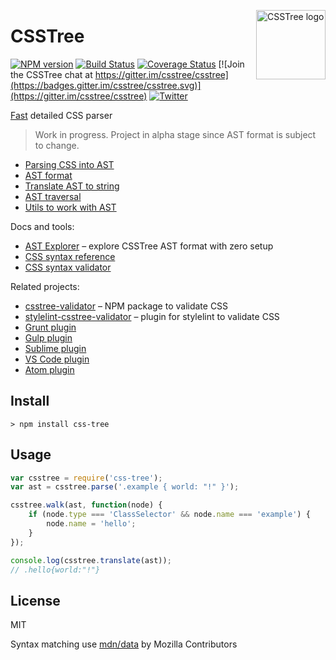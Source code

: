 <img align="right" width="111" height="111"
     alt="CSSTree logo"
     src="https://cloud.githubusercontent.com/assets/270491/19243723/6f9136c6-8f21-11e6-82ac-eeeee4c6c452.png"/>

# CSSTree

[![NPM version](https://img.shields.io/npm/v/css-tree.svg)](https://www.npmjs.com/package/css-tree)
[![Build Status](https://travis-ci.org/csstree/csstree.svg?branch=master)](https://travis-ci.org/csstree/csstree)
[![Coverage Status](https://coveralls.io/repos/github/csstree/csstree/badge.svg?branch=master)](https://coveralls.io/github/csstree/csstree?branch=master)
[![Join the CSSTree chat at https://gitter.im/csstree/csstree](https://badges.gitter.im/csstree/csstree.svg)](https://gitter.im/csstree/csstree)
[![Twitter](https://img.shields.io/badge/Twitter-@csstree-blue.svg)](https://twitter.com/csstree)

[Fast](https://github.com/postcss/benchmark) detailed CSS parser

> Work in progress. Project in alpha stage since AST format is subject to change.

- [Parsing CSS into AST](docs/parsing.md)
- [AST format](docs/ast.md)
- [Translate AST to string](docs/translate.md)
- [AST traversal](docs/traversal.md)
- [Utils to work with AST](docs/utils.md)

Docs and tools:

* [AST Explorer](https://astexplorer.net/#/gist/244e2fb4da940df52bf0f4b94277db44/e79aff44611020b22cfd9708f3a99ce09b7d67a8) – explore CSSTree AST format with zero setup
* [CSS syntax reference](https://csstree.github.io/docs/syntax.html)
* [CSS syntax validator](https://csstree.github.io/docs/validator.html)

Related projects:

* [csstree-validator](https://github.com/csstree/validator) – NPM package to validate CSS
* [stylelint-csstree-validator](https://github.com/csstree/stylelint-validator) – plugin for stylelint to validate CSS
* [Grunt plugin](https://github.com/sergejmueller/grunt-csstree-validator)
* [Gulp plugin](https://github.com/csstree/gulp-csstree)
* [Sublime plugin](https://github.com/csstree/SublimeLinter-contrib-csstree)
* [VS Code plugin](https://github.com/csstree/vscode-plugin)
* [Atom plugin](https://github.com/csstree/atom-plugin)

## Install

```
> npm install css-tree
```

## Usage

```js
var csstree = require('css-tree');
var ast = csstree.parse('.example { world: "!" }');

csstree.walk(ast, function(node) {
    if (node.type === 'ClassSelector' && node.name === 'example') {
        node.name = 'hello';
    }
});

console.log(csstree.translate(ast));
// .hello{world:"!"}
```

## License

MIT

Syntax matching use [mdn/data](https://github.com/mdn/data) by Mozilla Contributors

